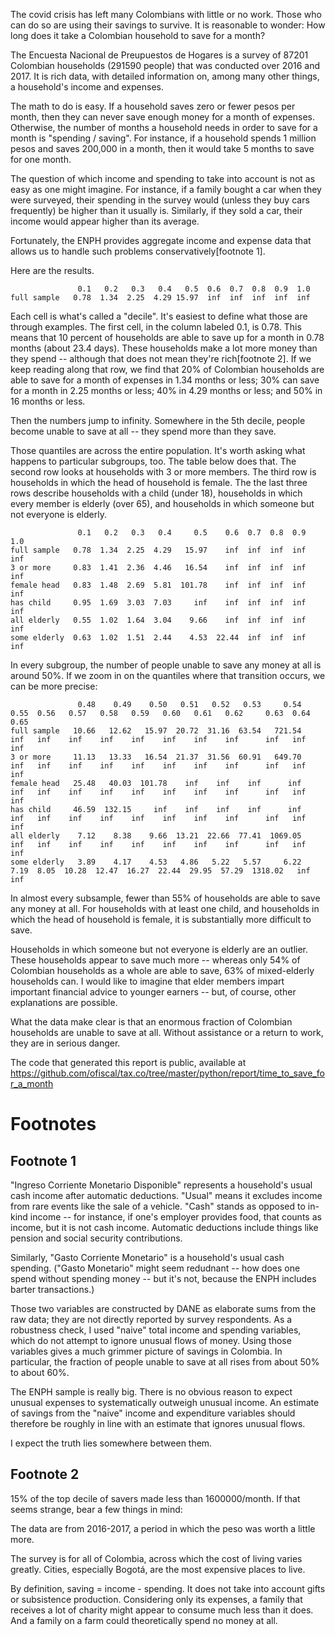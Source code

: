 The covid crisis has left many Colombians with little or no work. Those who can do so are using their savings to survive. It is reasonable to wonder: How long does it take a Colombian household to save for a month?

The Encuesta Nacional de Preupuestos de Hogares is a survey of 87201 Colombian households (291590 people) that was conducted over 2016 and 2017. It is rich data, with detailed information on, among many other things, a household's income and expenses.

The math to do is easy. If a household saves zero or fewer pesos per month, then they can never save enough money for a month of expenses. Otherwise, the number of months a household needs in order to save for a month is "spending / saving". For instance, if a household spends 1 million pesos and saves 200,000 in a month, then it would take 5 months to save for one month.

The question of which income and spending to take into account is not as easy as one might imagine. For instance, if a family bought a car when they were surveyed, their spending in the survey would (unless they buy cars frequently) be higher than it usually is. Similarly, if they sold a car, their income would appear higher than its average.

Fortunately, the ENPH provides aggregate income and expense data that allows us to handle such problems conservatively[footnote 1].

Here are the results.

```
               0.1   0.2   0.3   0.4   0.5  0.6  0.7  0.8  0.9  1.0
full sample   0.78  1.34  2.25  4.29 15.97  inf  inf  inf  inf  inf
```

Each cell is what's called a "decile". It's easiest to define what those are through examples. The first cell, in the column labeled 0.1, is 0.78. This means that 10 percent of households are able to save up for a month in 0.78 months (about 23.4 days). These households make a lot more money than they spend -- although that does not mean they're rich[footnote 2]. If we keep reading along that row, we find that 20% of Colombian households are able to save for a month of expenses in 1.34 months or less; 30% can save for a month in 2.25 months or less; 40% in 4.29 months or less; and 50% in 16 months or less.

Then the numbers jump to infinity. Somewhere in the 5th decile, people become unable to save at all -- they spend more than they save.

Those quantiles are across the entire population. It's worth asking what happens to particular subgroups, too. The table below does that. The second row looks at households with 3 or more members. The third row is households in which the head of household is female. The the last three rows describe households with a child (under 18), households in which every member is elderly (over 65), and households in which someone but not everyone is elderly.

```
               0.1   0.2   0.3   0.4     0.5    0.6  0.7  0.8  0.9  1.0
full sample   0.78  1.34  2.25  4.29   15.97    inf  inf  inf  inf  inf
3 or more     0.83  1.41  2.36  4.46   16.54    inf  inf  inf  inf  inf
female head   0.83  1.48  2.69  5.81  101.78    inf  inf  inf  inf  inf
has child     0.95  1.69  3.03  7.03     inf    inf  inf  inf  inf  inf
all elderly   0.55  1.02  1.64  3.04    9.66    inf  inf  inf  inf  inf
some elderly  0.63  1.02  1.51  2.44    4.53  22.44  inf  inf  inf  inf
```

In every subgroup, the number of people unable to save any money at all is around 50%. If we zoom in on the quantiles where that transition occurs, we can be more precise:

```
               0.48    0.49    0.50   0.51   0.52   0.53     0.54  0.55  0.56   0.57   0.58   0.59   0.60   0.61   0.62     0.63  0.64  0.65
full sample   10.66   12.62   15.97  20.72  31.16  63.54   721.54   inf   inf    inf    inf    inf    inf    inf    inf      inf   inf   inf
3 or more     11.13   13.33   16.54  21.37  31.56  60.91   649.70   inf   inf    inf    inf    inf    inf    inf    inf      inf   inf   inf
female head   25.48   40.03  101.78    inf    inf    inf      inf   inf   inf    inf    inf    inf    inf    inf    inf      inf   inf   inf
has child     46.59  132.15     inf    inf    inf    inf      inf   inf   inf    inf    inf    inf    inf    inf    inf      inf   inf   inf
all elderly    7.12    8.38    9.66  13.21  22.66  77.41  1069.05   inf   inf    inf    inf    inf    inf    inf    inf      inf   inf   inf
some elderly   3.89    4.17    4.53   4.86   5.22   5.57     6.22  7.19  8.05  10.28  12.47  16.27  22.44  29.95  57.29  1318.02   inf   inf
```

In almost every subsample, fewer than 55% of households are able to save any money at all. For households with at least one child, and households in which the head of household is female, it is substantially more difficult to save.

Households in which someone but not everyone is elderly are an outlier. These households appear to save much more -- whereas only 54% of Colombian households as a whole are able to save, 63% of mixed-elderly households can. I would like to imagine that elder members impart important financial advice to younger earners -- but, of course, other explanations are possible.

What the data make clear is that an enormous fraction of Colombian households are unable to save at all. Without assistance or a return to work, they are in serious danger.

The code that generated this report is public, available at
https://github.com/ofiscal/tax.co/tree/master/python/report/time_to_save_for_a_month


# Footnotes

## Footnote 1

"Ingreso Corriente Monetario Disponible" represents a household's usual cash income after automatic deductions. "Usual" means it excludes income from rare events like the sale of a vehicle. "Cash" stands as opposed to in-kind income -- for instance, if one's employer provides food, that counts as income, but it is not cash income. Automatic deductions include things like pension and social security contributions.

Similarly, "Gasto Corriente Monetario" is a household's usual cash spending. ("Gasto Monetario" might seem redudnant -- how does one spend without spending money -- but it's not, because the ENPH includes barter transactions.)

Those two variables are constructed by DANE as elaborate sums from the raw data; they are not directly reported by survey respondents. As a robustness check, I used "naive" total income and spending variables, which do not attempt to ignore unusual flows of money. Using those variables gives a much grimmer picture of savings in Colombia. In particular, the fraction of people unable to save at all rises from about 50% to about 60%.

The ENPH sample is really big. There is no obvious reason to expect unusual expenses to systematically outweigh unusual income. An estimate of savings from the "naive" income and expenditure variables should therefore be roughly in line with an estimate that ignores unusual flows.

I expect the truth lies somewhere between them.

## Footnote 2

15% of the top decile of savers made less than 1600000/month. If that seems strange, bear a few things in mind:

The data are from 2016-2017, a period in which the peso was worth a little more.

The survey is for all of Colombia, across which the cost of living varies greatly. Cities, especially Bogotá, are the most expensive places to live.

By definition, saving = income - spending. It does not take into account gifts or subsistence production. Considering only its expenses, a family that receives a lot of charity might appear to consume much less than it does. And a family on a farm could theoretically spend no money at all.
